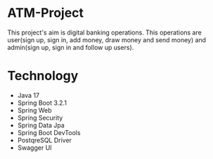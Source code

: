 # ATM-Project
This project's aim is digital banking operations. This operations are user(sign up, sign in, add money, draw money and send money) and admin(sign up, sign in and follow up users).

# Technology

* Java 17
* Spring Boot 3.2.1
* Spring Web
* Spring Security
* Spring Data Jpa
* Spring Boot DevTools
* PostqreSQL Driver
* Swagger UI
